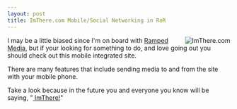 ```yaml
--- 
layout: post
title: ImThere.com Mobile/Social Networking in RoR
---
```

<img src="http://imthere.com/images/imthere_logo.png" alt="ImThere.com" style="float: right">
<p>
I may be a little biased since I'm on board with <a href="http://ramped.com">Ramped Media</a>, but if your looking for something to do, and love going out you should check out this mobile integrated site.
</p>
<p>
There are many features that include sending media to and from the site with your mobile phone.  
</p>
<p>
Take a look because in the future you and everyone you know will be saying, "<a href="http://ImThere.com"> ImThere!</a>"
</p>
